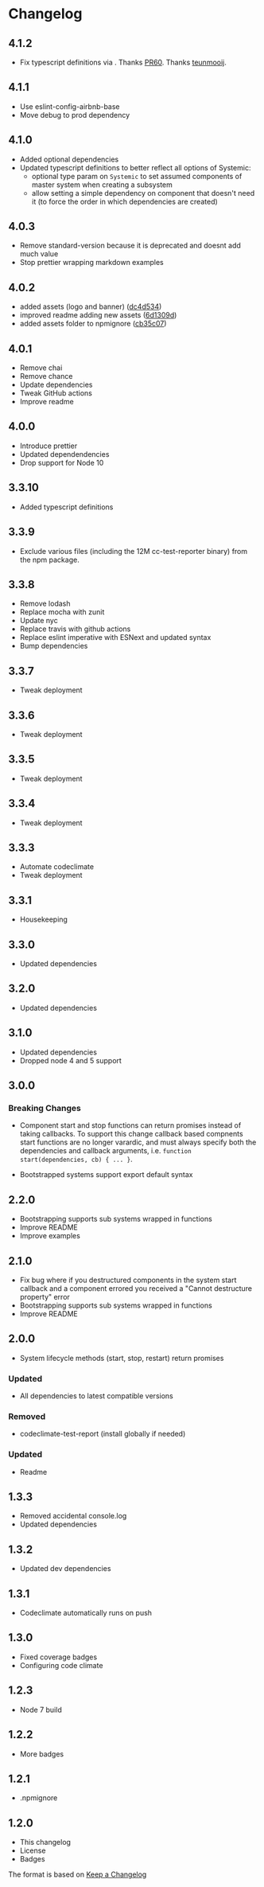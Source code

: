 # Changelog

## 4.1.2

- Fix typescript definitions via . Thanks [PR60](https://github.com/guidesmiths/systemic/pull/60). Thanks [teunmooij](https://github.com/teunmooij).

## 4.1.1

- Use eslint-config-airbnb-base
- Move debug to prod dependency

## 4.1.0

- Added optional dependencies
- Updated typescript definitions to better reflect all options of Systemic:
  - optional type param on `Systemic` to set assumed components of master system when creating a subsystem
  - allow setting a simple dependency on component that doesn't need it (to force the order in which dependencies are created)

## 4.0.3

- Remove standard-version because it is deprecated and doesnt add much value
- Stop prettier wrapping markdown examples

## 4.0.2

- added assets (logo and banner) ([dc4d534](https://github.com/guidesmiths/systemic/commit/dc4d534edefbec92bff085ea16e5cdd99a8e8956))
- improved readme adding new assets ([6d1309d](https://github.com/guidesmiths/systemic/commit/6d1309de4e02c01a5bfdf35fe15879e4080ad1ab))
- added assets folder to npmignore ([cb35c07](https://github.com/guidesmiths/systemic/commit/cb35c0756780fdae82766732653f51c9729ee44b))

## 4.0.1

- Remove chai
- Remove chance
- Update dependencies
- Tweak GitHub actions
- Improve readme

## 4.0.0

- Introduce prettier
- Updated dependendencies
- Drop support for Node 10

## 3.3.10

- Added typescript definitions

## 3.3.9

- Exclude various files (including the 12M cc-test-reporter binary) from the npm package.

## 3.3.8

- Remove lodash
- Replace mocha with zunit
- Update nyc
- Replace travis with github actions
- Replace eslint imperative with ESNext and updated syntax
- Bump dependencies

## 3.3.7

- Tweak deployment

## 3.3.6

- Tweak deployment

## 3.3.5

- Tweak deployment

## 3.3.4

- Tweak deployment

## 3.3.3

- Automate codeclimate
- Tweak deployment

## 3.3.1

- Housekeeping

## 3.3.0

- Updated dependencies

## 3.2.0

- Updated dependencies

## 3.1.0

- Updated dependencies
- Dropped node 4 and 5 support

## 3.0.0

### Breaking Changes

- Component start and stop functions can return promises instead of taking callbacks.
  To support this change callback based compnents start functions are no longer varardic, and must always specify both the dependencies and callback arguments, i.e. `function start(dependencies, cb) { ... }`.

- Bootstrapped systems support export default syntax

## 2.2.0

- Bootstrapping supports sub systems wrapped in functions
- Improve README
- Improve examples

## 2.1.0

- Fix bug where if you destructured components in the system start callback and a component errored you received a "Cannot destructure property" error
- Bootstrapping supports sub systems wrapped in functions
- Improve README

## 2.0.0

- System lifecycle methods (start, stop, restart) return promises

### Updated

- All dependencies to latest compatible versions

### Removed

- codeclimate-test-report (install globally if needed)

### Updated

- Readme

## 1.3.3

- Removed accidental console.log
- Updated dependencies

## 1.3.2

- Updated dev dependencies

## 1.3.1

- Codeclimate automatically runs on push

## 1.3.0

- Fixed coverage badges
- Configuring code climate

## 1.2.3

- Node 7 build

## 1.2.2

- More badges

## 1.2.1

- .npmignore

## 1.2.0

- This changelog
- License
- Badges

The format is based on [Keep a Changelog](http://keepachangelog.com/)
